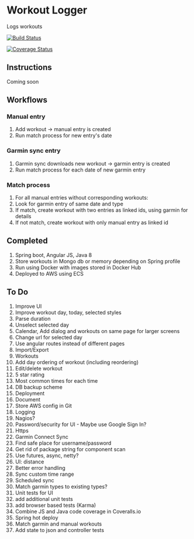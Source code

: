 # Workout Logger
Logs workouts

[![Build Status](https://travis-ci.org/Weizilla/workout-logger.svg?branch=master)](https://travis-ci.org/Weizilla/workout-logger)

[![Coverage Status](https://coveralls.io/repos/Weizilla/workout-logger/badge.svg?branch=master&service=github)](https://coveralls.io/github/Weizilla/workout-logger?branch=master)

## Instructions
Coming soon

## Workflows
### Manual entry
1. Add workout -> manual entry is created
2. Run match process for new entry's date

### Garmin sync entry
1. Garmin sync downloads new workout -> garmin entry is created
2. Run match process for each date of new garmin entry

### Match process
1. For all manual entries without corresponding workouts:
2. Look for garmin entry of same date and type
3. If match, create workout with two entries as linked ids, using garmin for details
4. If not match, create workout with only manual entry as linked id

## Completed
1. Spring boot, Angular JS, Java 8
2. Store workouts in Mongo db or memory depending on Spring profile
3. Run using Docker with images stored in Docker Hub
4. Deployed to AWS using ECS

## To Do
1. Improve UI
 1. Improve workout day, today, selected styles
 2. Parse duration
 3. Unselect selected day
 4. Calendar, Add dialog and workouts on same page for larger screens
 5. Change url for selected day
 6. Use angular routes instead of different pages
2. Import/Export
3. Workouts
 1. Add day ordering of workout (including reordering)
 2. Edit/delete workout
 3. 5 star rating
4. Most common times for each time
5. DB backup scheme
6. Deployment
 1. Document
 2. Store AWS config in Git
7. Logging
8. Nagios?
9. Password/security for UI - Maybe use Google Sign In?
10. Https
11. Garmin Connect Sync
 1. Find safe place for username/password
 2. Get rid of package string for component scan
 3. Use futures, async, netty?
 4. UI: distance
 5. Better error handling
 6. Sync custom time range
 7. Scheduled sync
 9. Match garmin types to existing types?
12. Unit tests for UI
 1. add additional unit tests
 2. add browser based tests (Karma)
14. Combine JS and Java code coverage in Coveralls.io
15. Spring hot deploy
16. Match garmin and manual workouts
17. Add state to json and controller tests
